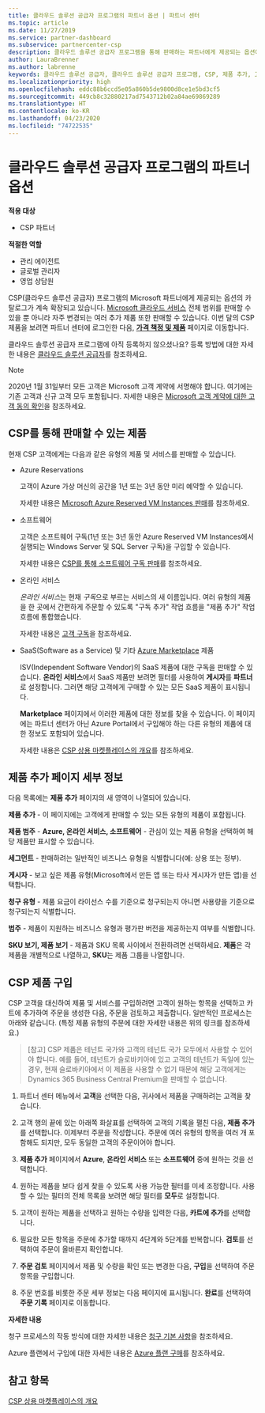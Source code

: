 ```yaml
---
title: 클라우드 솔루션 공급자 프로그램의 파트너 옵션 | 파트너 센터
ms.topic: article
ms.date: 11/27/2019
ms.service: partner-dashboard
ms.subservice: partnercenter-csp
description: 클라우드 솔루션 공급자 프로그램을 통해 판매하는 파트너에게 제공되는 옵션에 대해 알아보세요.
author: LauraBrenner
ms.author: labrenne
keywords: 클라우드 솔루션 공급자, 클라우드 솔루션 공급자 프로그램, CSP, 제품 추가, 고객에게 판매, 파트너 옵션, CSP 옵션, 클라우드 기반 서비스, Azure, Office 365, Dynamics, CSP 파트너, CSP에서 판매, Azure RI, Azure Reserved Virtual Machine Instances, Azure Reservations, 온라인 서비스, 구독 소프트웨어, AHUB, Azure 기반 SQL Server, Azure 기반 Windows Server, Azure 고객 구독
ms.localizationpriority: high
ms.openlocfilehash: eddc88b6ccd5e05a860b5de9800d8ce1e5bd3cf5
ms.sourcegitcommit: 449cb8c32880217ad7543712b02a84ae69869289
ms.translationtype: HT
ms.contentlocale: ko-KR
ms.lasthandoff: 04/23/2020
ms.locfileid: "74722535"
---
```

# <a name="partner-offers-in-the-cloud-solution-provider-program"></a>클라우드 솔루션 공급자 프로그램의 파트너 옵션

**적용 대상**

- CSP 파트너

**적절한 역할**

- 관리 에이전트
- 글로벌 관리자
- 영업 상담원

CSP(클라우드 솔루션 공급자) 프로그램의 Microsoft 파트너에게 제공되는 옵션의 카탈로그가 계속 확장되고 있습니다. [Microsoft 클라우드 서비스](https://partner.microsoft.com/cloud-solution-provider/products-and-services) 전체 범위를 판매할 수 있을 뿐 아니라 자주 변경되는 여러 추가 제품 또한 판매할 수 있습니다. 이번 달의 CSP 제품을 보려면 파트너 센터에 로그인한 다음, [**가격 책정 및 제품**](https://partnercenter.microsoft.com/pcv/sales) 페이지로 이동합니다.  

클라우드 솔루션 공급자 프로그램에 아직 등록하지 않으셨나요? 등록 방법에 대한 자세한 내용은 [클라우드 솔루션 공급자](https://partner.microsoft.com/cloud-solution-provider)를 참조하세요. 

>[!NOTE]
>2020년 1월 31일부터 모든 고객은 Microsoft 고객 계약에 서명해야 합니다. 여기에는 기존 고객과 신규 고객 모두 포함됩니다. 자세한 내용은 [Microsoft 고객 계약에 대한 고객 동의 확인](confirm-customer-agreement.md)을 참조하세요.

## <a name="what-you-can-sell-through-csp"></a>CSP를 통해 판매할 수 있는 제품

현재 CSP 고객에게는 다음과 같은 유형의 제품 및 서비스를 판매할 수 있습니다.

- Azure Reservations<br> 

    고객이 Azure 가상 머신의 공간을 1년 또는 3년 동안 미리 예약할 수 있습니다.<br>
    
    자세한 내용은 [Microsoft Azure Reserved VM Instances 판매](azure-reservations.md)를 참조하세요.

- 소프트웨어<br>

    고객은 소프트웨어 구독(1년 또는 3년 동안 Azure Reserved VM Instances에서 실행되는 Windows Server 및 SQL Server 구독)을 구입할 수 있습니다.<br>
 
    자세한 내용은 [CSP를 통해 소프트웨어 구독 판매](csp-software-subscriptions.md)를 참조하세요.  

- 온라인 서비스<br>

    *온라인 서비스*는 현재 *구독*으로 부르는 서비스의 새 이름입니다. 여러 유형의 제품을 한 곳에서 간편하게 주문할 수 있도록 "구독 추가" 작업 흐름을 "제품 추가" 작업 흐름에 통합했습니다.<br>
    
    자세한 내용은 [고객 구독](customer-subscriptions.md)을 참조하세요.

- SaaS(Software as a Service) 및 기타 [Azure Marketplace](https://azuremarketplace.microsoft.com/marketplace) 제품<br>

    ISV(Independent Software Vendor)의 SaaS 제품에 대한 구독을 판매할 수 있습니다. **온라인 서비스**에서 SaaS 제품만 보려면 필터를 사용하여 **게시자**를 **파트너**로 설정합니다. 그러면 해당 고객에게 구매할 수 있는 모든 SaaS 제품이 표시됩니다.<br>
    
    **Marketplace** 페이지에서 이러한 제품에 대한 정보를 찾을 수 있습니다. 이 페이지에는 파트너 센터가 아닌 Azure Portal에서 구입해야 하는 다른 유형의 제품에 대한 정보도 포함되어 있습니다.<br>

    자세한 내용은 [CSP 상용 마켓플레이스의 개요](CSP-commercial-marketplace-overview.md)를 참조하세요.

## <a name="add-products-page-details"></a>제품 추가 페이지 세부 정보

다음 목록에는 **제품 추가** 페이지의 새 영역이 나열되어 있습니다.

**제품 추가** - 이 페이지에는 고객에게 판매할 수 있는 모든 유형의 제품이 포함됩니다.

**제품 범주** - **Azure, 온라인 서비스, 소프트웨어** - 관심이 있는 제품 유형을 선택하여 해당 제품만 표시할 수 있습니다.

**세그먼트** - 판매하려는 일반적인 비즈니스 유형을 식별합니다(예: 상용 또는 정부).

**게시자** - 보고 싶은 제품 유형(Microsoft에서 만든 앱 또는 타사 게시자가 만든 앱)을 선택합니다.

**청구 유형** - 제품 요금이 라이선스 수를 기준으로 청구되는지 아니면 사용량을 기준으로 청구되는지 식별합니다.

**범주** - 제품이 지원하는 비즈니스 유형과 평가판 버전을 제공하는지 여부를 식별합니다.

**SKU 보기, 제품 보기** - 제품과 SKU 목록 사이에서 전환하려면 선택하세요. **제품**은 각 제품을 개별적으로 나열하고, **SKU**는 제품 그룹을 나열합니다.

## <a name="buy-csp-offers"></a>CSP 제품 구입

CSP 고객을 대신하여 제품 및 서비스를 구입하려면 고객이 원하는 항목을 선택하고 카트에 추가하여 주문을 생성한 다음, 주문을 검토하고 제출합니다. 일반적인 프로세스는 아래와 같습니다. (특정 제품 유형의 주문에 대한 자세한 내용은 위의 링크를 참조하세요.)

>[참고] CSP 제품은 테넌트 국가와 고객의 테넌트 국가 모두에서 사용할 수 있어야 합니다. 
>예를 들어, 테넌트가 슬로바키아에 있고 고객의 테넌트가 독일에 있는 경우, 현재 슬로바키아에서 이 제품을 사용할 수 없기 때문에 해당 고객에게는 Dynamics 365 Business Central Premium을 판매할 수 없습니다.

1. 파트너 센터 메뉴에서 **고객**을 선택한 다음, 귀사에서 제품을 구매하려는 고객을 찾습니다. 

2. 고객 행의 끝에 있는 아래쪽 화살표를 선택하여 고객의 기록을 펼친 다음, **제품 추가**를 선택합니다. 이제부터 주문을 작성합니다. 주문에 여러 유형의 항목을 여러 개 포함해도 되지만, 모두 동일한 고객의 주문이어야 합니다.

3. **제품 추가** 페이지에서 **Azure**, **온라인 서비스** 또는 **소프트웨어** 중에 원하는 것을 선택합니다.

4. 원하는 제품을 보다 쉽게 찾을 수 있도록 사용 가능한 필터를 미세 조정합니다. 사용할 수 있는 필터의 전체 목록을 보려면 해당 필터를 **모두**로 설정합니다. 

5. 고객이 원하는 제품을 선택하고 원하는 수량을 입력한 다음, **카트에 추가**를 선택합니다.

6. 필요한 모든 항목을 주문에 추가할 때까지 4단계와 5단계를 반복합니다. **검토**를 선택하여 주문이 올바른지 확인합니다.  

7. **주문 검토** 페이지에서 제품 및 수량을 확인 또는 변경한 다음, **구입**을 선택하여 주문 항목을 구입합니다. 

8. 주문 번호를 비롯한 주문 세부 정보는 다음 페이지에 표시됩니다. **완료**를 선택하여 **주문 기록** 페이지로 이동합니다. 

**자세한 내용** 

청구 프로세스의 작동 방식에 대한 자세한 내용은 [청구 기본 사항](https://docs.microsoft.com/partner-center/billing-basics)을 참조하세요.

Azure 플랜에서 구입에 대한 자세한 내용은 [Azure 플랜 구매](purchase-azure-plan.md)를 참조하세요.

## <a name="see-also"></a>참고 항목

[CSP 상용 마켓플레이스의 개요](csp-commercial-marketplace-overview.md)